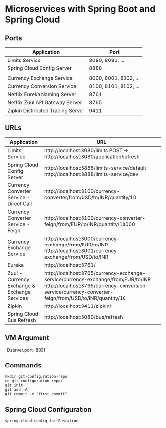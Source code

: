 # Microservices with Spring Boot and Spring Cloud

## Ports

|     Application       |     Port          |
| ------------- | ------------- |
| Limits Service | 8080, 8081, ... |
| Spring Cloud Config Server | 8888 |
|  |  |
| Currency Exchange Service | 8000, 8001, 8002, ..  |
| Currency Conversion Service | 8100, 8101, 8102, ... |
| Netflix Eureka Naming Server | 8761 |
| Netflix Zuul API Gateway Server | 8765 |
| Zipkin Distributed Tracing Server | 9411 |


## URLs

|     Application       |     URL          |
| ------------- | ------------- |
| Limits Service | http://localhost:8080/limits POST -> http://localhost:8080/application/refresh|
|Spring Cloud Config Server| http://localhost:8888/limits-service/default http://localhost:8888/limits-service/dev |
|  Currency Converter Service - Direct Call| http://localhost:8100/currency-converter/from/USD/to/INR/quantity/10|
|  Currency Converter Service - Feign| http://localhost:8100/currency-converter-feign/from/EUR/to/INR/quantity/10000|
| Currency Exchange Service | http://localhost:8000/currency-exchange/from/EUR/to/INR http://localhost:8001/currency-exchange/from/USD/to/INR|
| Eureka | http://localhost:8761/|
| Zuul - Currency Exchange & Exchange Services | http://localhost:8765/currency-exchange-service/currency-exchange/from/EUR/to/INR http://localhost:8765/currency-conversion-service/currency-converter-feign/from/USD/to/INR/quantity/10|
| Zipkin | http://localhost:9411/zipkin/ |
| Spring Cloud Bus Refresh | http://localhost:8080/bus/refresh |

## VM Argument

-Dserver.port=8001

## Commands

```
mkdir git-configuration-repo
cd git-configuration-repo/
git init
git add -A
git commit -m "first commit"
```

## Spring Cloud Configuration

```
spring.cloud.config.failFast=true
